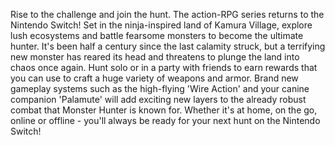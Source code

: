 Rise to the challenge and join the hunt. The action-RPG series returns to the Nintendo Switch! Set in the ninja-inspired land of Kamura Village, explore lush ecosystems and battle fearsome monsters to become the ultimate hunter. It's been half a century since the last calamity struck, but a terrifying new monster has reared its head and threatens to plunge the land into chaos once again. Hunt solo or in a party with friends to earn rewards that you can use to craft a huge variety of weapons and armor. Brand new gameplay systems such as the high-flying 'Wire Action' and your canine companion 'Palamute' will add exciting new layers to the already robust combat that Monster Hunter is known for. Whether it's at home, on the go, online or offline - you'll always be ready for your next hunt on the Nintendo Switch!
